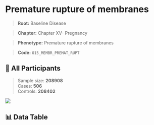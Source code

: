 # Premature rupture of membranes

> **Root:** Baseline Disease  

> **Chapter:** Chapter XV- Pregnancy  

> **Phenotype:** Premature rupture of membranes  

> **Code:** `O15_MEMBR_PREMAT_RUPT`

## 🧪 All Participants  
> Sample size: **208908**  
> Cases: **506**  
> Controls: **208402**
<img src="/Sensitive/Figures/ALL/Baseline/O15_MEMBR_PREMAT_RUPT.png"/>

## 📊 Data Table
<CsvTableMRF src="/Sensitive/Data/ALL/Baseline/LG_O15_MEMBR_PREMAT_RUPT.csv"/>

